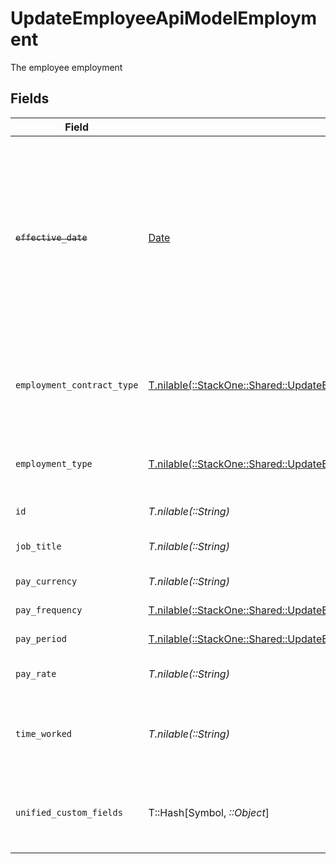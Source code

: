 # UpdateEmployeeApiModelEmployment

The employee employment


## Fields

| Field                                                                                                                                                                  | Type                                                                                                                                                                   | Required                                                                                                                                                               | Description                                                                                                                                                            | Example                                                                                                                                                                |
| ---------------------------------------------------------------------------------------------------------------------------------------------------------------------- | ---------------------------------------------------------------------------------------------------------------------------------------------------------------------- | ---------------------------------------------------------------------------------------------------------------------------------------------------------------------- | ---------------------------------------------------------------------------------------------------------------------------------------------------------------------- | ---------------------------------------------------------------------------------------------------------------------------------------------------------------------- |
| ~~`effective_date`~~                                                                                                                                                   | [Date](https://ruby-doc.org/stdlib-2.6.1/libdoc/date/rdoc/Date.html)                                                                                                   | :heavy_minus_sign:                                                                                                                                                     | : warning: ** DEPRECATED **: This will be removed in a future release, please migrate away from it as soon as possible.<br/><br/>The effective date of the employment contract | 2021-01-01T01:01:01.000Z                                                                                                                                               |
| `employment_contract_type`                                                                                                                                             | [T.nilable(::StackOne::Shared::UpdateEmployeeApiModelSchemasEmploymentContractType)](../../models/shared/updateemployeeapimodelschemasemploymentcontracttype.md)       | :heavy_minus_sign:                                                                                                                                                     | The employment work schedule type (e.g., full-time, part-time)                                                                                                         | full_time                                                                                                                                                              |
| `employment_type`                                                                                                                                                      | [T.nilable(::StackOne::Shared::UpdateEmployeeApiModelSchemasEmploymentType)](../../models/shared/updateemployeeapimodelschemasemploymenttype.md)                       | :heavy_minus_sign:                                                                                                                                                     | The type of employment (e.g., contractor, permanent)                                                                                                                   | permanent                                                                                                                                                              |
| `id`                                                                                                                                                                   | *T.nilable(::String)*                                                                                                                                                  | :heavy_minus_sign:                                                                                                                                                     | Unique identifier                                                                                                                                                      | 8187e5da-dc77-475e-9949-af0f1fa4e4e3                                                                                                                                   |
| `job_title`                                                                                                                                                            | *T.nilable(::String)*                                                                                                                                                  | :heavy_minus_sign:                                                                                                                                                     | The job title of the employee                                                                                                                                          | Software Engineer                                                                                                                                                      |
| `pay_currency`                                                                                                                                                         | *T.nilable(::String)*                                                                                                                                                  | :heavy_minus_sign:                                                                                                                                                     | The currency used for pay                                                                                                                                              | USD                                                                                                                                                                    |
| `pay_frequency`                                                                                                                                                        | [T.nilable(::StackOne::Shared::UpdateEmployeeApiModelPayFrequency)](../../models/shared/updateemployeeapimodelpayfrequency.md)                                         | :heavy_minus_sign:                                                                                                                                                     | The pay frequency                                                                                                                                                      | hourly                                                                                                                                                                 |
| `pay_period`                                                                                                                                                           | [T.nilable(::StackOne::Shared::UpdateEmployeeApiModelPayPeriod)](../../models/shared/updateemployeeapimodelpayperiod.md)                                               | :heavy_minus_sign:                                                                                                                                                     | The pay period                                                                                                                                                         | monthly                                                                                                                                                                |
| `pay_rate`                                                                                                                                                             | *T.nilable(::String)*                                                                                                                                                  | :heavy_minus_sign:                                                                                                                                                     | The pay rate for the employee                                                                                                                                          | 40.00                                                                                                                                                                  |
| `time_worked`                                                                                                                                                          | *T.nilable(::String)*                                                                                                                                                  | :heavy_minus_sign:                                                                                                                                                     | The time worked for the employee in ISO 8601 duration format                                                                                                           | P0Y0M0DT8H0M0S                                                                                                                                                         |
| `unified_custom_fields`                                                                                                                                                | T::Hash[Symbol, *::Object*]                                                                                                                                            | :heavy_minus_sign:                                                                                                                                                     | Custom Unified Fields configured in your StackOne project                                                                                                              | {<br/>"my_project_custom_field_1": "REF-1236",<br/>"my_project_custom_field_2": "some other value"<br/>}                                                               |